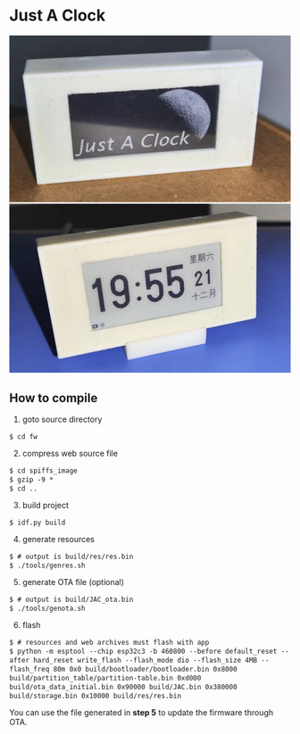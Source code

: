 # Just A Clock

![](fw/resources/jac_1.png)
![](fw/resources/jac_2.png)

## How to compile

1. goto source directory

```
$ cd fw
```

2. compress web source file

```
$ cd spiffs_image
$ gzip -9 *
$ cd ..
```

3. build project

```
$ idf.py build
```

4. generate resources

```
$ # output is build/res/res.bin
$ ./tools/genres.sh
```

5. generate OTA file (optional)

```
$ # output is build/JAC_ota.bin
$ ./tools/genota.sh
```

6. flash

```
$ # resources and web archives must flash with app
$ python -m esptool --chip esp32c3 -b 460800 --before default_reset --after hard_reset write_flash --flash_mode dio --flash_size 4MB --flash_freq 80m 0x0 build/bootloader/bootloader.bin 0x8000 build/partition_table/partition-table.bin 0xd000 build/ota_data_initial.bin 0x90000 build/JAC.bin 0x380000 build/storage.bin 0x10000 build/res/res.bin
```

You can use the file generated in __step 5__ to update the firmware through OTA.
